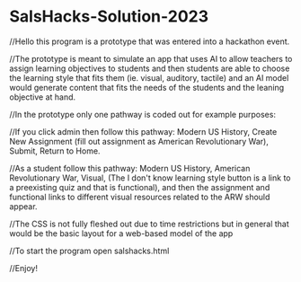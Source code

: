 # SalsHacks-Solution-2023
//Hello this program is a prototype that was entered into a hackathon event.

//The prototype is meant to simulate an app that uses AI to allow teachers to assign learning objectives to students and then students are able to choose 
the learning style that fits them (ie. visual, auditory, tactile) and an AI model would generate content that fits the needs of the students and the 
leaning objective at hand. 

//In the prototype only one pathway is coded out for example purposes:

//If you click admin then follow this pathway: Modern US History, Create New Assignment (fill out assignment as American Revolutionary War), Submit, 
Return to Home.

//As a student follow this pathway: Modern US History, American Revolutionary War, Visual, (The I don't know learning style button is a link to a preexisting
quiz and that is functional), and then the assignment and functional links to different visual resources related to the ARW should appear.

//The CSS is not fully fleshed out due to time restrictions but in general that would be the basic layout for a web-based model of the app

//To start the program open salshacks.html 

//Enjoy!
